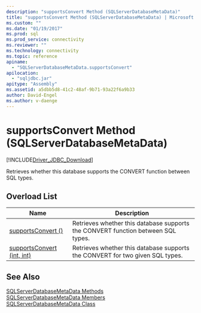 ```yaml
---
description: "supportsConvert Method (SQLServerDatabaseMetaData)"
title: "supportsConvert Method (SQLServerDatabaseMetaData) | Microsoft Docs"
ms.custom: ""
ms.date: "01/19/2017"
ms.prod: sql
ms.prod_service: connectivity
ms.reviewer: ""
ms.technology: connectivity
ms.topic: reference
apiname: 
  - "SQLServerDatabaseMetaData.supportsConvert"
apilocation: 
  - "sqljdbc.jar"
apitype: "Assembly"
ms.assetid: a5dbb5d8-41c2-48af-9b71-93a22f6a9b33
author: David-Engel
ms.author: v-daenge
---
```

# supportsConvert Method (SQLServerDatabaseMetaData)
[!INCLUDE[Driver_JDBC_Download](../../../includes/driver_jdbc_download.md)]

  Retrieves whether this database supports the CONVERT function between SQL types.  
  
## Overload List  
  
|Name|Description|  
|----------|-----------------|  
|[supportsConvert ()](../../../connect/jdbc/reference/supportsconvert-method.md)|Retrieves whether this database supports the CONVERT function between SQL types.|  
|[supportsConvert (int, int)](../../../connect/jdbc/reference/supportsconvert-method-int-int.md)|Retrieves whether this database supports the CONVERT for two given SQL types.|  
  
## See Also  
 [SQLServerDatabaseMetaData Methods](../../../connect/jdbc/reference/sqlserverdatabasemetadata-methods.md)   
 [SQLServerDatabaseMetaData Members](../../../connect/jdbc/reference/sqlserverdatabasemetadata-members.md)   
 [SQLServerDatabaseMetaData Class](../../../connect/jdbc/reference/sqlserverdatabasemetadata-class.md)  
  
  
